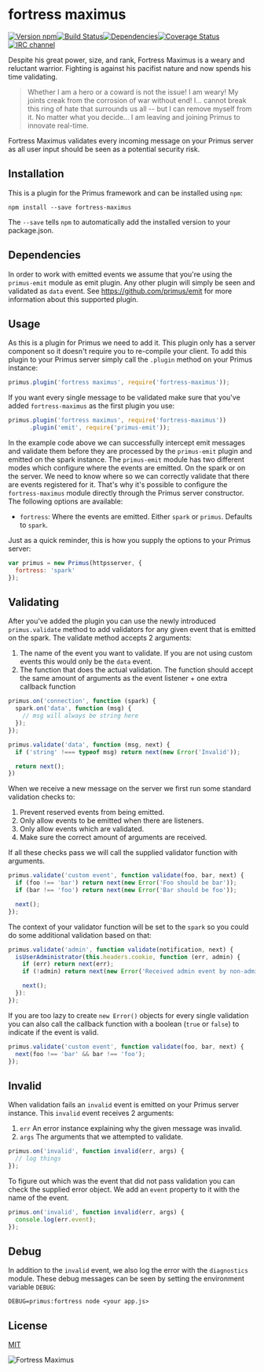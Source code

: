 # fortress maximus

[![Version npm](https://img.shields.io/npm/v/fortress-maximus.svg?style=flat-square)](http://browsenpm.org/package/fortress-maximus)[![Build Status](https://img.shields.io/travis/primus/fortress-maximus/master.svg?style=flat-square)](https://travis-ci.org/primus/fortress-maximus)[![Dependencies](https://img.shields.io/david/primus/fortress-maximus.svg?style=flat-square)](https://david-dm.org/primus/fortress-maximus)[![Coverage Status](https://img.shields.io/coveralls/primus/fortress-maximus/master.svg?style=flat-square)](https://coveralls.io/r/primus/fortress-maximus?branch=master)[![IRC channel](https://img.shields.io/badge/IRC-irc.freenode.net%23primus-00a8ff.svg?style=flat-square)](https://webchat.freenode.net/?channels=primus)

Despite his great power, size, and rank, Fortress Maximus is a weary and
reluctant warrior. Fighting is against his pacifist nature and now spends his
time validating.

> Whether I am a hero or a coward is not the issue! I am weary! My joints creak
> from the corrosion of war without end! I... cannot break this ring of hate that
> surrounds us all -- but I can remove myself from it. No matter what you
> decide... I am leaving and joining Primus to innovate real-time.

Fortress Maximus validates every incoming message on your Primus server as all
user input should be seen as a potential security risk.

## Installation

This is a plugin for the Primus framework and can be installed using `npm`:

```
npm install --save fortress-maximus
```

The `--save` tells `npm` to automatically add the installed version to your
package.json.

## Dependencies

In order to work with emitted events we assume that you're using the
`primus-emit` module as emit plugin. Any other plugin will simply be seen and
validated as `data` event. See https://github.com/primus/emit for more
information about this supported plugin.

## Usage

As this is a plugin for Primus we need to add it. This plugin only has a server
component so it doesn't require you to re-compile your client. To add this
plugin to your Primus server simply call the `.plugin` method on your Primus
instance:

```js
primus.plugin('fortress maximus', require('fortress-maximus'));
```

If you want every single message to be validated make sure that you've added
`fortress-maximus` as the first plugin you use:

```js
primus.plugin('fortress maximus', require('fortress-maximus'))
      .plugin('emit', require('primus-emit'));
```

In the example code above we can successfully intercept emit messages and
validate them before they are processed by the `primus-emit` plugin and emitted
on the spark instance. The `primus-emit` module has two different modes which
configure where the events are emitted. On the spark or on the server. We need
to know where so we can correctly validate that there are events registered
for it. That's why it's possible to configure the `fortress-maximus` module
directly through the Primus server constructor. The following options are
available:

- `fortress`: Where the events are emitted. Either `spark` or `primus`.
  Defaults to `spark`.

Just as a quick reminder, this is how you supply the options to your Primus
server:

```js
var primus = new Primus(httpsserver, {
  fortress: 'spark'
});
```

## Validating

After you've added the plugin you can use the newly introduced `primus.validate`
method to add validators for any given event that is emitted on the spark. The
validate method accepts 2 arguments:

1. The name of the event you want to validate. If you are not using custom
   events this would only be the `data` event.
2. The function that does the actual validation. The function should accept the
   same amount of arguments as the event listener + one extra callback function

```js
primus.on('connection', function (spark) {
  spark.on('data', function (msg) {
    // msg will always be string here
  });
});

primus.validate('data', function (msg, next) {
  if ('string' !=== typeof msg) return next(new Error('Invalid'));

  return next();
})
```

When we receive a new message on the server we first run some standard
validation checks to:

1. Prevent reserved events from being emitted.
2. Only allow events to be emitted when there are listeners.
3. Only allow events which are validated.
4. Make sure the correct amount of arguments are received.

If all these checks pass we will call the supplied validator function with
arguments.

```js
primus.validate('custom event', function validate(foo, bar, next) {
  if (foo !== 'bar') return next(new Error('Foo should be bar'));
  if (bar !== 'foo') return next(new Error('Bar should be foo'));

  next();
});
```

The context of your validator function will be set to the `spark` so you could
do some additional validation based on that:

```js
primus.validate('admin', function validate(notification, next) {
  isUserAdministrator(this.headers.cookie, function (err, admin) {
    if (err) return next(err);
    if (!admin) return next(new Error('Received admin event by non-admin'));

    next();
  }):
});
```

If you are too lazy to create `new Error()` objects for every single validation
you can also call the callback function with a boolean (`true` or `false`) to
indicate if the event is valid.

```js
primus.validate('custom event', function validate(foo, bar, next) {
  next(foo !== 'bar' && bar !== 'foo');
});
```

## Invalid

When validation fails an `invalid` event is emitted on your Primus server
instance. This `invalid` event receives 2 arguments:

1. `err` An error instance explaining why the given message was invalid.
2. `args` The arguments that we attempted to validate.

```js
primus.on('invalid', function invalid(err, args) {
  // log things
});
```

To figure out which was the event that did not pass validation you can check
the supplied error object. We add an `event` property to it with the name of
the event.

```js
primus.on('invalid', function invalid(err, args) {
  console.log(err.event);
});
```

## Debug

In addition to the `invalid` event, we also log the error with the `diagnostics`
module. These debug messages can be seen by setting the environment variable
`DEBUG`:

```
DEBUG=primus:fortress node <your app.js>
```

## License

[MIT](LICENSE)

![Fortress Maximus](https://raw.githubusercontent.com/primus/fortress-maximus/master/logo.jpg)
